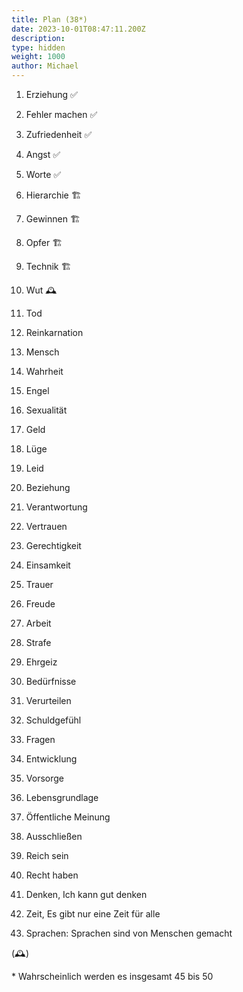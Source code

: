 ```yaml
---
title: Plan (38*)
date: 2023-10-01T08:47:11.200Z
description:
type: hidden
weight: 1000
author: Michael
---
```


1. Erziehung ✅
2. Fehler machen ✅
3. Zufriedenheit ✅
4. Angst ✅
5. Worte ✅

6. Hierarchie 🏗️
7. Gewinnen 🏗️
8. Opfer 🏗️
9. Technik 🏗️
10. Wut 🕰️

11. Tod
12. Reinkarnation
13. Mensch
14. Wahrheit
15. Engel

16. Sexualität
17. Geld
18. Lüge
19. Leid
20. Beziehung

21. Verantwortung
22. Vertrauen
23. Gerechtigkeit
24. Einsamkeit
25. Trauer

26. Freude
27. Arbeit
28. Strafe
29. Ehrgeiz
30. Bedürfnisse

31. Verurteilen
32. Schuldgefühl
33. Fragen
34. Entwicklung
35. Vorsorge

36. Lebensgrundlage
37. Öffentliche Meinung
38. Ausschließen
39. Reich sein
40. Recht haben

41. Denken, Ich kann gut denken
42. Zeit, Es gibt nur eine Zeit für alle
43. Sprachen: Sprachen sind von Menschen gemacht

(🕰️)

\* Wahrscheinlich werden es insgesamt 45 bis 50
